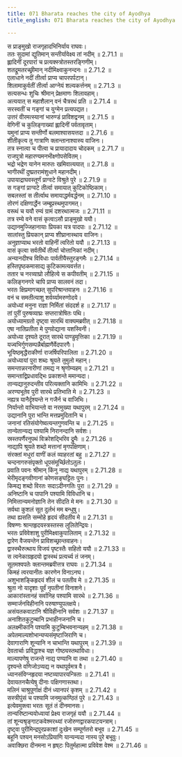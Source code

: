 ```yaml
---
title: 071 Bharata reaches the city of Ayodhya
title_english: 071 Bharata reaches the city of Ayodhya

---
```

<div class="audioEmbed"  caption="श्रीराम-हरिसीताराममूर्ति-घनपाठिभ्यां वचनम्" src="https://archive.org/download/Ramayana-recitation-Sriram-harisItArAmamUrti-Ghanapaati-v2/Kanda_2/Kanda_2_AYK-071-Ayodhyaa_Gamanam.mp3"></div>

  
स प्राङ्मुखो राजगृहादभिनिर्याय राघवः।  
ततः सुदामां द्युतिमान् सन्तीर्यावेक्ष्य तां नदीम् ॥ 2.71.1 ॥   
ह्लादिनीं दूरपारां च प्रत्यक्स्त्रोतस्तरङ्गिणीम्।  
शतद्रूमतरच्छ्रीमान् नदीमिक्ष्वाकुनन्दनः ॥ 2.71.2 ॥   
एलाधाने नदीं तीर्त्वा प्राप्य चापरपर्पटान्।  
शिलामाकुर्वतीं तीर्त्वा आग्नेयं शल्यकर्त्तनम् ॥ 2.71.3 ॥   
सत्यसन्धः शुचिः श्रीमान् प्रेक्षमाणः शिलावहाम्।  
अत्ययात् स महाशैलान् वनं चैत्ररथं प्रति ॥ 2.71.4 ॥   
सरस्वतीं च गङ्गां च युग्मेन प्रत्यपद्यत।  
उत्तरं वीरमत्स्यानां भारुण्डं प्राविशद्वनम् ॥ 2.71.5 ॥   
वेगिनीं च कुलिङ्गाख्यां ह्लादिनीं पर्वतावृताम्।  
यमुनां प्राप्य सन्तीर्णो बलमाश्वासयत्तदा ॥ 2.71.6 ॥   
शीतीकृत्य तु गात्राणि क्लान्तानाश्वास्य वाजिनः।  
तत्र स्नात्वा च पीत्वा च प्रायादादाय चोदकम् ॥ 2.71.7 ॥   
राजपुत्रो महारण्यमनभीक्ष्णोपसेवितम्।  
भद्रो भद्रेण यानेन मारुतः खमिवात्ययात् ॥ 2.71.8 ॥   
भागीरथीं दुष्प्रतरामंशुधाने महानदीम्।  
उपायाद्राघवस्तूर्णं प्राग्वटे विश्रुते पुरे ॥ 2.71.9 ॥   
स गङ्गां प्राग्वटे तीर्त्वा समायात् कुटिकोष्ठिकाम्।  
सबलस्तां स तीर्त्वाथ समायाद्धर्मवर्द्धनम् ॥ 2.71.10 ॥   
तोरणं दक्षिणार्द्धेन जम्बूप्रस्थमुपागमत्।  
वरूथं च ययौ रम्यं ग्रामं दशरथात्मजः ॥ 2.71.11 ॥   
तत्र रम्ये वने वासं कृत्वाऽसौ प्राङ्मुखो ययौ।  
उद्यानमुज्जिहानायाः प्रियका यत्र पादपाः ॥ 2.71.12 ॥   
सालांस्तु प्रियकान् प्राप्य शीघ्रानास्थाय वाजिनः।  
अनुज्ञाप्याथ भरतो वाहिनीं त्वरितो ययौ ॥ 2.71.13 ॥   
वासं कृत्वा सर्वतीर्थे तीर्त्वा चोत्तानिकां नदीम्।  
अन्यानदीश्च विविधाः पार्वतीयैस्तुरङ्गमैः ॥ 2.71.14 ॥   
हस्तिपृष्ठकमासाद्य कुटिकामत्यवर्त्तत।  
ततार च नरव्याघ्रो लौहित्ये स कपीवतीम् ॥ 2.71.15 ॥   
कलिङ्गनगरे चापि प्राप्य सालवनं तदा।  
भरतः क्षिप्रमागच्छत् सुपरिश्रान्तवाहनः ॥ 2.71.16 ॥   
वनं च समतीत्याशु शर्वर्य्यामरुणोदये।  
अयोध्यां मनुना राज्ञा निर्मितां संददर्श ह ॥ 2.71.17 ॥   
तां पुरीं पुरुषव्याघ्रः सप्तरात्रोषितः पथि।  
अयोध्यामग्रतो दृष्ट्वा सारथिं वाक्यमब्रवीत् ॥ 2.71.18 ॥   
एषा नातिप्रतीता मे पुण्यो़द्याना यशस्विनी।  
अयोध्या दृश्यते दूरात् सारथे पाण्डुमृत्तिका ॥ 2.71.19 ॥   
यज्वभिर्गुणसम्पन्नैर्बाह्मणैर्वेदपारगैः।  
भूयिष्ठमृद्धैराकीर्णा राजर्षिपरिपालिता ॥ 2.71.20 ॥   
अयोध्यायां पुरा शब्दः श्रूयते तुमुलो महान्।  
समन्तान्नरनारीणां तमद्य न श्रृणोम्यहम् ॥ 2.71.21 ॥   
समान्ताद्विप्रधावद्भिः प्रकाशन्ते ममान्यदा।  
तान्यद्यानुरुदन्तीव परित्यक्तानि कामिभिः ॥ 2.71.22 ॥   
अरण्यभूतेव पुरी सारथे प्रतिभाति मे ॥ 2.71.23 ॥   
नह्यत्र यानैर्दृश्यन्ते न गजैर्न च वाजिभिः।  
निर्यान्तो वाभियान्तो वा नरमुख्या यथापुरम् ॥ 2.71.24 ॥   
उद्यानानि पुरा भान्ति मत्तप्रमुदितानि च।  
जनानां रतिसंयोगेष्वत्यन्तगुणवन्ति च ॥ 2.71.25 ॥   
तान्येतान्यद्य पश्यामि निरानन्दानि सर्वशः।  
स्रस्तपर्णैरनुपथं विक्रोशद्भिरिव द्रुमैः ॥ 2.71.26 ॥   
नाद्यापि श्रूयते शब्दो मत्तानां मृगपक्षिणाम्।  
संरक्तां मधुरां वाणीं कलं व्याहरतां बहु ॥ 2.71.27 ॥   
चन्दनागरुसंपृक्तो धूपसंमूर्च्छितोऽतुलः।  
प्रवाति पवनः श्रीमान् किंनु नाद्य यथापुरम् ॥ 2.71.28 ॥   
भेरीमृदङ्गवीणानां कोणसङ्घट्टितः पुनः।  
किमद्य शब्दो विरतः सदाऽदीनगतिः पुरा ॥ 2.71.29 ॥   
अनिष्टानि च पापानि पश्यामि विविधानि च।  
निमित्तान्यमनोज्ञानि तेन सीदति मे मनः ॥ 2.71.30 ॥   
सर्वथा कुशलं सूत दुर्लभं मम बन्धुषु।  
तथा ह्यसति सम्मोहे हृदयं सीदतीव मे ॥ 2.71.31 ॥   
विषण्णः श्रान्तहृदयस्त्रस्तस्स लुलितेन्द्रियः।  
भरतः प्रविवेशाशु पुरीमिक्ष्वाकुपालिताम् ॥ 2.71.32 ॥   
द्वारेण वैजयन्तेन प्राविशच्छ्रान्तवाहनः।  
द्वास्स्थैरुत्थाय विजयं पृष्टस्तैः सहितो ययौ ॥ 2.71.33 ॥   
स त्वनेकाग्रहृदयो द्वास्स्थं प्रत्यर्च्य तं जनम्।  
सूतमश्वपतेः क्लान्तमब्रवीत्तत्र राघवः ॥ 2.71.34 ॥   
किमहं त्वरयानीतः कारणेन विनाऽनघ।  
अशुभाशङ्किहृदयं शीलं च पततीव मे ॥ 2.71.35 ॥   
श्रुता नो यादृशाः पूर्वं नृपतीनां विनाशने।  
आकारांस्तानहं सर्वानिह पश्यामि सारथे ॥ 2.71.36 ॥   
सम्मार्जनविहीनानि परुषाण्युपलक्षये।  
असंयतकवाटानि श्रीविहीनानि सर्वशः ॥ 2.71.37 ॥   
अनाशितकुटुम्बानि प्रभाहीनजनानि च।  
अलक्ष्मीकानि पश्यामि कुटुम्बिभवनान्यहम् ॥ 2.71.38 ॥   
अपेतमाल्यशोभान्यप्यसंमृष्टाजिराणि च।  
देवागाराणि शून्यानि न चाभान्ति यथापुरम् ॥ 2.71.39 ॥   
देवतार्चाः प्रविद्धाश्च यज्ञ गोष्ठ्यस्तथाविधाः।  
माल्यापणेषु राजन्ते नाद्य पण्यानि वा तथा ॥ 2.71.40 ॥   
दृश्यन्ते वणिजोऽप्यद्य न यथापूर्वमत्र वै।  
ध्यानसंविग्नहृदया नष्टव्यापारयन्त्रिताः ॥ 2.71.41 ॥   
देवायतनचैत्येषु दीनाः पक्षिगणास्तथा।  
मलिनं चाश्रुपूर्णाक्षं दीनं ध्यानपरं कृशम् ॥ 2.71.42 ॥   
सस्त्रीपुंसं च पश्यामि जनमुत्कण्ठितं पुरे ॥ 2.71.43 ॥   
इत्येवमुक्त्वा भरतः सूतं तं दीनमानसः।  
तान्यरिष्टान्ययोध्यायां प्रेक्ष्य राजगृहं ययौ ॥ 2.71.44 ॥   
तां शून्यश्रृङ्गाटकवेश्मरथ्यां रजोरुणद्वारकपाटयन्त्राम्।  
दृष्ट्वा पुरीमिन्द्रपुरप्रकाशां दुःखेन सम्पूर्णतरो बभूव ॥ 2.71.45 ॥   
बहूनि पश्यन् मनसोऽप्रियाणि यान्यन्यदा नास्य पुरे बभूवुः।  
अवाक्छिरा दीनमना न हृष्टः पितुर्महात्मा प्रविवेश वेश्म ॥ 2.71.46 ॥   